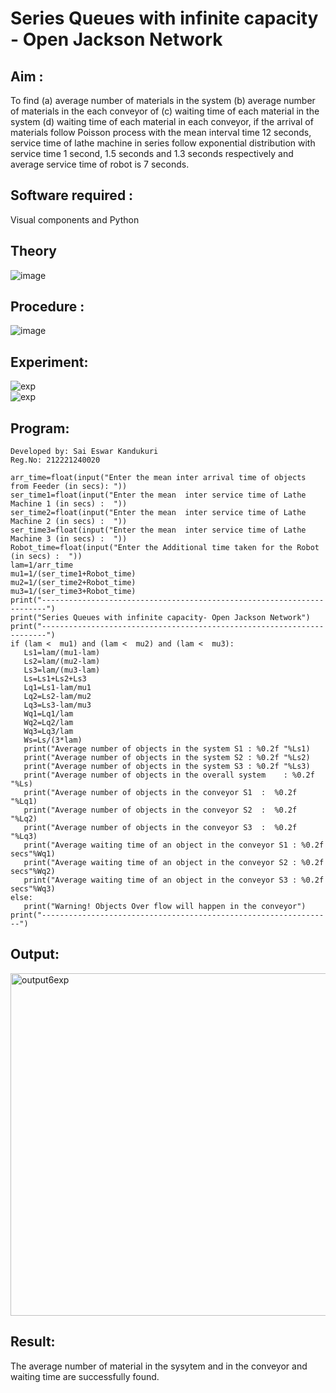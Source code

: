 # Series Queues with infinite capacity - Open Jackson Network

## Aim :
To find (a) average number of materials in the system (b) average number of materials in the each conveyor of (c) waiting time of each material in the system (d) waiting time of each material in each conveyor, if the arrival  of materials follow Poisson process with the mean interval time 12 seconds, service time of  lathe machine in series follow exponential distribution  with service time  1 second, 1.5 seconds and 1.3 seconds respectively and average service time of robot is 7 seconds.

## Software required :
Visual components and Python

## Theory

![image](https://user-images.githubusercontent.com/103921593/203239736-7b81f599-71a8-4ae7-b63e-5d98acd9ea54.png)


## Procedure :

![image](https://user-images.githubusercontent.com/103921593/203239789-bc870dce-6727-487b-a0e2-4fc3f5114889.png)


## Experiment:
![exp](https://github.com/palamakuladeepika/Open-Jacson-Networks/assets/94154679/5a9033c9-4d91-4ea7-8507-7cb90a7cd9ca)
<br>
![exp](https://github.com/palamakuladeepika/Open-Jacson-Networks/assets/94154679/da52fc23-ea79-4f81-b19d-10791610cb33)


## Program:
```
Developed by: Sai Eswar Kandukuri
Reg.No: 212221240020
```
```
arr_time=float(input("Enter the mean inter arrival time of objects from Feeder (in secs): "))
ser_time1=float(input("Enter the mean  inter service time of Lathe Machine 1 (in secs) :  "))
ser_time2=float(input("Enter the mean  inter service time of Lathe Machine 2 (in secs) :  "))
ser_time3=float(input("Enter the mean  inter service time of Lathe Machine 3 (in secs) :  "))
Robot_time=float(input("Enter the Additional time taken for the Robot (in secs) :  "))
lam=1/arr_time
mu1=1/(ser_time1+Robot_time)
mu2=1/(ser_time2+Robot_time)
mu3=1/(ser_time3+Robot_time)
print("-----------------------------------------------------------------------")
print("Series Queues with infinite capacity- Open Jackson Network")
print("-----------------------------------------------------------------------")
if (lam <  mu1) and (lam <  mu2) and (lam <  mu3):
   Ls1=lam/(mu1-lam)
   Ls2=lam/(mu2-lam)
   Ls3=lam/(mu3-lam)
   Ls=Ls1+Ls2+Ls3
   Lq1=Ls1-lam/mu1
   Lq2=Ls2-lam/mu2
   Lq3=Ls3-lam/mu3
   Wq1=Lq1/lam
   Wq2=Lq2/lam
   Wq3=Lq3/lam
   Ws=Ls/(3*lam)
   print("Average number of objects in the system S1 : %0.2f "%Ls1)
   print("Average number of objects in the system S2 : %0.2f "%Ls2)
   print("Average number of objects in the system S3 : %0.2f "%Ls3)
   print("Average number of objects in the overall system    : %0.2f "%Ls)
   print("Average number of objects in the conveyor S1  :  %0.2f "%Lq1)
   print("Average number of objects in the conveyor S2  :  %0.2f "%Lq2)
   print("Average number of objects in the conveyor S3  :  %0.2f "%Lq3)
   print("Average waiting time of an object in the conveyor S1 : %0.2f secs"%Wq1)
   print("Average waiting time of an object in the conveyor S2 : %0.2f secs"%Wq2)
   print("Average waiting time of an object in the conveyor S3 : %0.2f secs"%Wq3)
else:
   print("Warning! Objects Over flow will happen in the conveyor")
print("-----------------------------------------------------------------")
```


## Output:
<img width="548" alt="output6exp" src="https://github.com/palamakuladeepika/Open-Jacson-Networks/assets/94154679/6eb5e0ca-e37d-4fe6-9f8b-ead7fde56e3e">


## Result:
The average number of material in the sysytem and in the conveyor and waiting time are successfully found.
